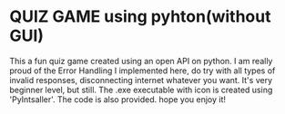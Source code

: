 # QUIZ GAME using pyhton(without GUI)
This a fun quiz game created using an open API on python. I am really proud of the Error Handling I implemented here, do try with all types of invalid responses, disconnecting internet whatever you want. It's very beginner level, but still. The .exe executable with icon is created using 'PyIntsaller'. The code is also provided. hope you enjoy it!
